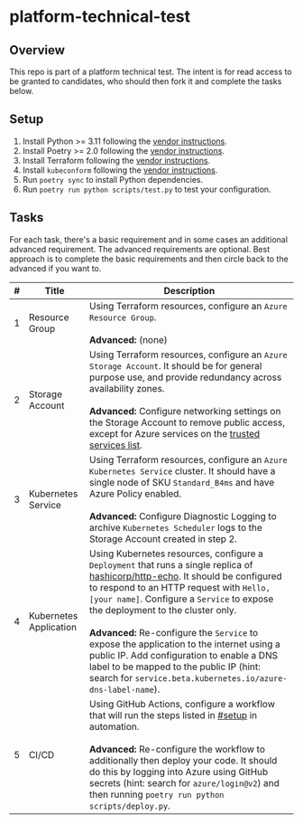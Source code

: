# platform-technical-test

## Overview

This repo is part of a platform technical test. The intent is for read access to be granted to candidates, who should then fork it and complete the tasks below.

## Setup

1. Install Python >= 3.11 following the [vendor instructions](https://www.python.org/downloads/).
1. Install Poetry >= 2.0 following the [vendor instructions](https://python-poetry.org/docs/#installation).
1. Install Terraform following the [vendor instructions](https://developer.hashicorp.com/terraform/tutorials/aws-get-started/install-cli#install-terraform).
1. Install `kubeconform` following the [vendor instructions](https://github.com/yannh/kubeconform?tab=readme-ov-file#installation).
1. Run `poetry sync` to install Python dependencies.
1. Run `poetry run python scripts/test.py` to test your configuration.

## Tasks

For each task, there's a basic requirement and in some cases an additional advanced requirement. The advanced requirements are optional. Best approach is to complete the basic requirements and then circle back to the advanced if you want to.

| # | Title | Description |
|---|---|---|
| 1 | Resource Group | Using Terraform resources, configure an `Azure Resource Group`.<br><br>**Advanced:** (none) |
| 2 | Storage Account | Using Terraform resources, configure an `Azure Storage Account`. It should be for general purpose use, and provide redundancy across availability zones.<br><br>**Advanced:** Configure networking settings on the Storage Account to remove public access, except for Azure services on the [trusted services list](https://learn.microsoft.com/en-gb/azure/storage/common/storage-network-security?tabs=azure-portal#grant-access-to-trusted-azure-services). |
| 3 | Kubernetes Service | Using Terraform resources, configure an `Azure Kubernetes Service` cluster. It should have a single node of SKU `Standard_B4ms` and have Azure Policy enabled.<br><br>**Advanced:** Configure Diagnostic Logging to archive `Kubernetes Scheduler` logs to the Storage Account created in step 2. |
| 4 | Kubernetes Application | Using Kubernetes resources, configure a `Deployment` that runs a single replica of [hashicorp/http-echo](https://hub.docker.com/r/hashicorp/http-echo). It should be configured to respond to an HTTP request with `Hello, [your name]`. Configure a `Service` to expose the deployment to the cluster only.<br><br>**Advanced:** Re-configure the `Service` to expose the application to the internet using a public IP. Add configuration to enable a DNS label to be mapped to the public IP (hint: search for `service.beta.kubernetes.io/azure-dns-label-name`). |
| 5 | CI/CD | Using GitHub Actions, configure a workflow that will run the steps listed in [#setup](#setup) in automation.<br><br>**Advanced:** Re-configure the workflow to additionally then deploy your code. It should do this by logging into Azure using GitHub secrets (hint: search for `azure/login@v2`) and then running `poetry run python scripts/deploy.py`. |
